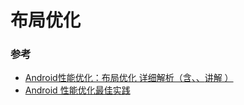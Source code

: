 # 布局优化

### 参考
* [Android性能优化：布局优化 详细解析（含<include>、<ViewStub>、<merge>讲解 ）](https://juejin.im/entry/5ab05e13f265da238b7dd3ac)
* [Android 性能优化最佳实践](https://mp.weixin.qq.com/s?__biz=MzIwMTAzMTMxMg==&mid=2649492955&idx=1&sn=fea32aad2214cd448b584b74a06f7934&chksm=8eec8624b99b0f321315e8bd73665cdee6467b5801a027b36548407b7fe4c844fd92bab6040b&scene=38#wechat_redirect)